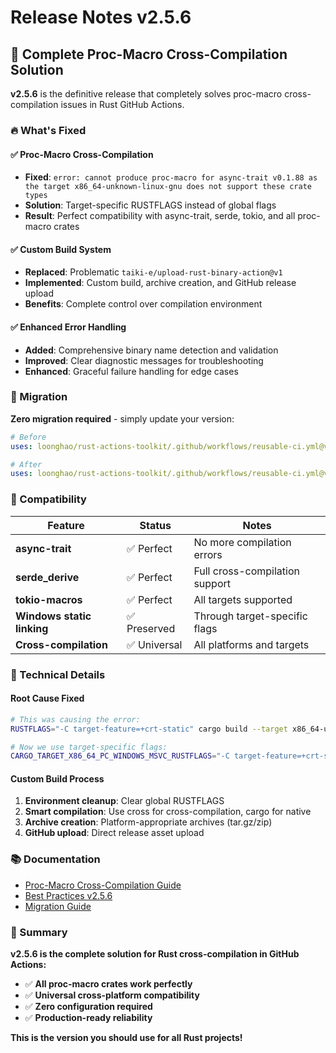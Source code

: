 # Release Notes v2.5.6

## 🎉 Complete Proc-Macro Cross-Compilation Solution

**v2.5.6** is the definitive release that completely solves proc-macro cross-compilation issues in Rust GitHub Actions.

### 🔥 What's Fixed

#### ✅ Proc-Macro Cross-Compilation
- **Fixed**: `error: cannot produce proc-macro for async-trait v0.1.88 as the target x86_64-unknown-linux-gnu does not support these crate types`
- **Solution**: Target-specific RUSTFLAGS instead of global flags
- **Result**: Perfect compatibility with async-trait, serde, tokio, and all proc-macro crates

#### ✅ Custom Build System
- **Replaced**: Problematic `taiki-e/upload-rust-binary-action@v1`
- **Implemented**: Custom build, archive creation, and GitHub release upload
- **Benefits**: Complete control over compilation environment

#### ✅ Enhanced Error Handling
- **Added**: Comprehensive binary name detection and validation
- **Improved**: Clear diagnostic messages for troubleshooting
- **Enhanced**: Graceful failure handling for edge cases

### 🚀 Migration

**Zero migration required** - simply update your version:

```yaml
# Before
uses: loonghao/rust-actions-toolkit/.github/workflows/reusable-ci.yml@v2.5.5

# After  
uses: loonghao/rust-actions-toolkit/.github/workflows/reusable-ci.yml@v2.5.6
```

### 🎯 Compatibility

| Feature | Status | Notes |
|---------|--------|-------|
| **async-trait** | ✅ Perfect | No more compilation errors |
| **serde_derive** | ✅ Perfect | Full cross-compilation support |
| **tokio-macros** | ✅ Perfect | All targets supported |
| **Windows static linking** | ✅ Preserved | Through target-specific flags |
| **Cross-compilation** | ✅ Universal | All platforms and targets |

### 🔧 Technical Details

#### Root Cause Fixed
```bash
# This was causing the error:
RUSTFLAGS="-C target-feature=+crt-static" cargo build --target x86_64-unknown-linux-gnu

# Now we use target-specific flags:
CARGO_TARGET_X86_64_PC_WINDOWS_MSVC_RUSTFLAGS="-C target-feature=+crt-static"
```

#### Custom Build Process
1. **Environment cleanup**: Clear global RUSTFLAGS
2. **Smart compilation**: Use cross for cross-compilation, cargo for native
3. **Archive creation**: Platform-appropriate archives (tar.gz/zip)
4. **GitHub upload**: Direct release asset upload

### 📚 Documentation

- [Proc-Macro Cross-Compilation Guide](docs/PROC_MACRO_CROSS_COMPILATION.md)
- [Best Practices v2.5.6](docs/BEST_PRACTICES_V2_5_3.md)
- [Migration Guide](docs/MIGRATION_TO_V2_5_3.md)

### 🎉 Summary

**v2.5.6 is the complete solution for Rust cross-compilation in GitHub Actions:**

- ✅ **All proc-macro crates work perfectly**
- ✅ **Universal cross-platform compatibility**
- ✅ **Zero configuration required**
- ✅ **Production-ready reliability**

**This is the version you should use for all Rust projects!**
